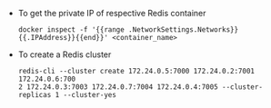 
* To get the private IP of respective Redis container
    ```
    docker inspect -f '{{range .NetworkSettings.Networks}}{{.IPAddress}}{{end}}' <container_name>
    ```


* To create a Redis cluster
    ```
    redis-cli --cluster create 172.24.0.5:7000 172.24.0.2:7001 172.24.0.6:700
    2 172.24.0.3:7003 172.24.0.7:7004 172.24.0.4:7005 --cluster-replicas 1 --cluster-yes
    ```

